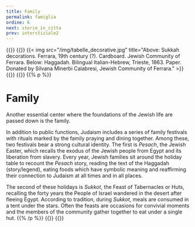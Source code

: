 ```yaml
---
title: Family
permalink: famiglia
ordine: 6
next: storie_in_citta
prev: interstiziale2
---
```


{{<row>}}
{{<column>}}
{{< img src="/img/tabelle_decorative.jpg" title="Above: Sukkah decorations. Ferrara, 19th century (?). Cardboard. Jewish Community of Ferrara. Below: Haggadah. Bilingual Italian-Hebrew, Trieste, 1863. Paper. Donated by Silvana Minerbi Calabresi, Jewish Community of Ferrara." >}}
{{</column>}}
{{<column>}}
{{% p %}}
# Family
Another essential center where the foundations of the Jewish life are passed down is the family.

In addition to public functions, Judaism includes a series of family festivals with rituals marked by the family praying and dining together. Among these, two
festivals bear a strong cultural identity. The first is *Pesach*, the Jewish Easter, which recalls the exodus of the Jewish people from Egypt and its liberation from
slavery. Every year, Jewish families sit around the holiday table to recount the *Pesach* story, reading the text of the Haggadah (story/legend), eating foods which have symbolic meaning and reaffirming their connection to Judaism at all times and in all places.

The second of these holidays is *Sukkot*, the Feast of Tabernacles or Huts, recalling the forty years the People of Israel wandered in the desert after fleeing
Egypt. According to tradition, during *Sukkot*, meals are consumed in a tent under the stars. Often the feasts are occasions for convivial moments and the members of the community gather together to eat under a single hut.
{{% /p %}}
{{</column>}}
{{</row>}}